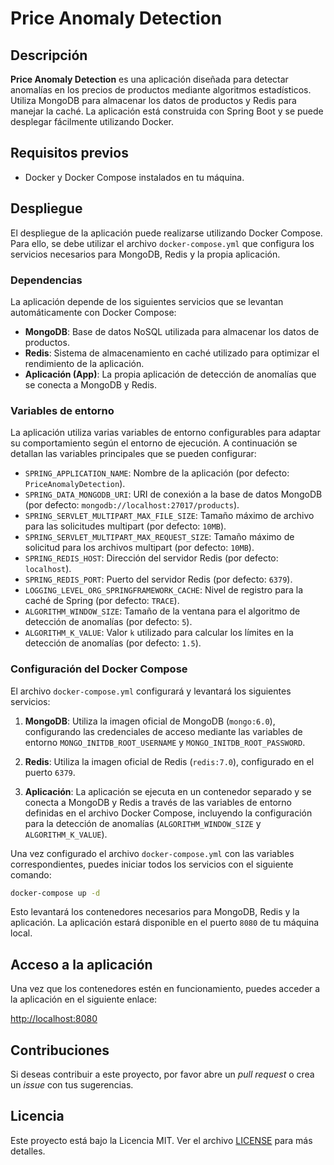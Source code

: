 # Price Anomaly Detection

## Descripción

**Price Anomaly Detection** es una aplicación diseñada para detectar anomalías en los precios de productos mediante algoritmos estadísticos. Utiliza MongoDB para almacenar los datos de productos y Redis para manejar la caché. La aplicación está construida con Spring Boot y se puede desplegar fácilmente utilizando Docker.

## Requisitos previos

- Docker y Docker Compose instalados en tu máquina.

## Despliegue

El despliegue de la aplicación puede realizarse utilizando Docker Compose. Para ello, se debe utilizar el archivo `docker-compose.yml` que configura los servicios necesarios para MongoDB, Redis y la propia aplicación.

### Dependencias

La aplicación depende de los siguientes servicios que se levantan automáticamente con Docker Compose:

- **MongoDB**: Base de datos NoSQL utilizada para almacenar los datos de productos.
- **Redis**: Sistema de almacenamiento en caché utilizado para optimizar el rendimiento de la aplicación.
- **Aplicación (App)**: La propia aplicación de detección de anomalías que se conecta a MongoDB y Redis.

### Variables de entorno

La aplicación utiliza varias variables de entorno configurables para adaptar su comportamiento según el entorno de ejecución. A continuación se detallan las variables principales que se pueden configurar:

- `SPRING_APPLICATION_NAME`: Nombre de la aplicación (por defecto: `PriceAnomalyDetection`).
- `SPRING_DATA_MONGODB_URI`: URI de conexión a la base de datos MongoDB (por defecto: `mongodb://localhost:27017/products`).
- `SPRING_SERVLET_MULTIPART_MAX_FILE_SIZE`: Tamaño máximo de archivo para las solicitudes multipart (por defecto: `10MB`).
- `SPRING_SERVLET_MULTIPART_MAX_REQUEST_SIZE`: Tamaño máximo de solicitud para los archivos multipart (por defecto: `10MB`).
- `SPRING_REDIS_HOST`: Dirección del servidor Redis (por defecto: `localhost`).
- `SPRING_REDIS_PORT`: Puerto del servidor Redis (por defecto: `6379`).
- `LOGGING_LEVEL_ORG_SPRINGFRAMEWORK_CACHE`: Nivel de registro para la caché de Spring (por defecto: `TRACE`).
- `ALGORITHM_WINDOW_SIZE`: Tamaño de la ventana para el algoritmo de detección de anomalías (por defecto: `5`).
- `ALGORITHM_K_VALUE`: Valor `k` utilizado para calcular los límites en la detección de anomalías (por defecto: `1.5`).

### Configuración del Docker Compose

El archivo `docker-compose.yml` configurará y levantará los siguientes servicios:

1. **MongoDB**: Utiliza la imagen oficial de MongoDB (`mongo:6.0`), configurando las credenciales de acceso mediante las variables de entorno `MONGO_INITDB_ROOT_USERNAME` y `MONGO_INITDB_ROOT_PASSWORD`.
   
2. **Redis**: Utiliza la imagen oficial de Redis (`redis:7.0`), configurado en el puerto `6379`.

3. **Aplicación**: La aplicación se ejecuta en un contenedor separado y se conecta a MongoDB y Redis a través de las variables de entorno definidas en el archivo Docker Compose, incluyendo la configuración para la detección de anomalías (`ALGORITHM_WINDOW_SIZE` y `ALGORITHM_K_VALUE`).

Una vez configurado el archivo `docker-compose.yml` con las variables correspondientes, puedes iniciar todos los servicios con el siguiente comando:

```bash
docker-compose up -d
```

Esto levantará los contenedores necesarios para MongoDB, Redis y la aplicación. La aplicación estará disponible en el puerto `8080` de tu máquina local.

## Acceso a la aplicación

Una vez que los contenedores estén en funcionamiento, puedes acceder a la aplicación en el siguiente enlace:

[http://localhost:8080](http://localhost:8080)

## Contribuciones

Si deseas contribuir a este proyecto, por favor abre un _pull request_ o crea un _issue_ con tus sugerencias.

## Licencia

Este proyecto está bajo la Licencia MIT. Ver el archivo [LICENSE](LICENSE) para más detalles.
